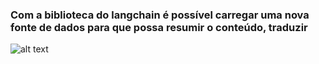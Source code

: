 ### Com a biblioteca do langchain é possível carregar uma nova fonte de dados para que possa resumir o conteúdo, traduzir

![alt text][def]

[def]: image.png